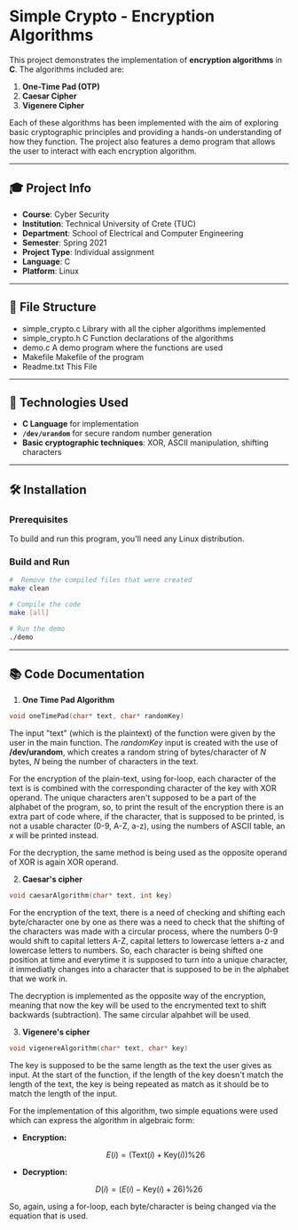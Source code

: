 # Simple Crypto - Encryption Algorithms

This project demonstrates the implementation of **encryption algorithms** in **C**. The algorithms included are:

1. **One-Time Pad (OTP)**
2. **Caesar Cipher**
3. **Vigenere Cipher**

Each of these algorithms has been implemented with the aim of exploring basic cryptographic principles and providing a hands-on understanding of how they function. The project also features a demo program that allows the user to interact with each encryption algorithm.

---

## 🎓 Project Info

- **Course**: Cyber Security
- **Institution**: Technical University of Crete (TUC)
- **Department**: School of Electrical and Computer Engineering
- **Semester**: Spring 2021
- **Project Type**: Individual assignment
- **Language**: C
- **Platform**: Linux

---

## 🧱 File Structure

- simple_crypto.c  Library with all the cipher algorithms implemented
- simple_crypto.h  C Function declarations of the algorithms
- demo.c           A demo program where the functions are used
- Makefile         Makefile of the program
- Readme.txt       This File

---

## 🚀 Technologies Used

- **C Language** for implementation
- **`/dev/urandom`** for secure random number generation
- **Basic cryptographic techniques**: XOR, ASCII manipulation, shifting characters

---

## 🛠️ Installation

### Prerequisites

To build and run this program, you'll need any Linux distribution.

### Build and Run

```bash
#  Remove the compiled files that were created
make clean

# Compile the code
make [all]

# Run the demo
./demo
```

---

## 📚 Code Documentation

1. **One Time Pad Algorithm**

```c
void oneTimePad(char* text, char* randomKey)
```

The input "text" (which is the plaintext) of the function were given by the user in the main function. The *randomKey* input is created with the use of **/dev/urandom**, which creates a random string of bytes/character of *N* bytes, *N* being the number of characters in the text.

For the encryption of the plain-text, using for-loop, each character of the text is is combined with the corresponding character of the key with XOR operand. The unique characters aren't supposed to be a part of the alphabet of the program, so, to print the result
of the encryption there is an extra part of code where, if the character, that is supposed to be printed, is not a usable character (0-9, A-Z, a-z), using the numbers of ASCII table, an *x* will be printed instead.

For the decryption, the same method is being used as the opposite operand of XOR is again XOR operand.

2. **Caesar's cipher**

```c
void caesarAlgorithm(char* text, int key)
```

For the encryption of the text, there is a need of checking and shifting each byte/character one by one as there was a need to check that the shifting of the characters was made with a circular process, where the numbers 0-9 would shift to capital letters A-Z,
capital letters to lowercase letters a-z and lowercase letters to numbers. So, each character is being shifted one position at time and everytime it is supposed to turn into a unique character, it immediatly changes into a character that is supposed to be in the alphabet that we work in.

The decryption is implemented as the opposite way of the encryption, meaning that now the key will be used to the encrymented text to shift backwards (subtraction). The same circular alpahbet will be used. 

3. **Vigenere's cipher**

```c
void vigenereAlgorithm(char* text, char* key)
```

The key is supposed to be the same length as the text the user gives as input. At the start of the function, if the length of the key doesn't match the length of the text, the key is being repeated as match as it should be to match the length of the input.

For the implementation of this algorithm, two simple equations were used which can express the algorithm in algebraic form:

- **Encryption:**

  $$
  E(i) = (\text{Text}(i) + \text{Key}(i)) \% 26
  $$

- **Decryption:**

 $$
  D(i) = (E(i) - \text{Key}(i) + 26) \% 26
 $$

So, again, using a for-loop, each byte/character is being changed via the equation that is used.
